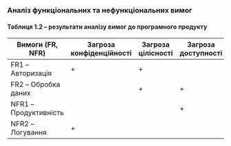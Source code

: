 ### Аналіз функціональних та нефункціональних вимог

#### Таблиця 1.2 – результати аналізу вимог до програмного продукту

| Вимоги (FR, NFR)     | Загроза конфіденційності | Загроза цілісності  | Загроза доступності  |
|----------------------|--------------------------|---------------------|----------------------|
| FR1 – Авторизація    | +                        | +                   |                      |
| FR2 – Обробка даних  |                          | +                   | +                    |
| NFR1 – Продуктивність|                          |                     | +                    |
| NFR2 – Логування     | +                        |                     |                      |

